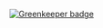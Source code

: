 
[![Greenkeeper badge](https://badges.greenkeeper.io/Bomret/notifying-queue.svg)](https://greenkeeper.io/)
